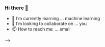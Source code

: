 ### Hi there 👋

- 🌱 I’m currently learning ... machine learning
- 👯 I’m looking to collaborate on ... you
- 📫 How to reach me: ... email 

-->
